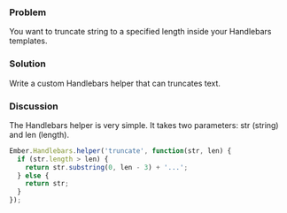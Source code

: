 ### Problem

You want to truncate string to a specified length inside your Handlebars templates.

### Solution

Write a custom Handlebars helper that can truncates text.

### Discussion

The Handlebars helper is very simple. It takes two parameters: str (string) and len (length).

```javascript
Ember.Handlebars.helper('truncate', function(str, len) {
  if (str.length > len) {
    return str.substring(0, len - 3) + '...';
  } else {
    return str;
  }
});
```

<!--- #### Example

<a class="jsbin-embed" href="http://jsbin.com/APoDiLA/1/embed?js,output">JS Bin</a><script src="https://static.jsbin.com/js/embed.js"></script>-->